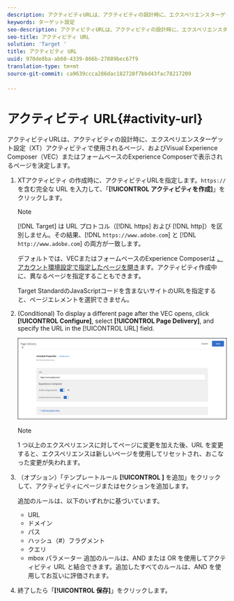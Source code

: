 ```yaml
---
description: アクティビティURLは、アクティビティの設計時に、エクスペリエンスターゲット設定アクティビティで使用されるページと、Visual Experience Composer（VEC）またはフォームベースのExperience Composerで表示されるページを決定します。
keywords: ターゲット設定
seo-description: アクティビティURLは、アクティビティの設計時に、エクスペリエンスターゲット設定アクティビティで使用されるページと、Adobe Target Visual Experience Composer（VEC）またはフォームベースのExperience Composerで表示されるページを決定します。
seo-title: アクティビティ URL
solution: 'Target '
title: アクティビティ URL
uuid: 970de8ba-ab60-4339-866b-27889bec67f9
translation-type: tm+mt
source-git-commit: ca9639ccca286dac182728f7bbd43fac78217209

---
```



# アクティビティ URL{#activity-url}

アクティビティURLは、アクティビティの設計時に、エクスペリエンスターゲット設定（XT）アクティビティで使用されるページ、およびVisual Experience Composer（VEC）またはフォームベースのExperience Composerで表示されるページを決定します。

1. XTアクティビティ [](/help/c-activities/t-experience-target/t-xt-create/xt-create.md)の作成時に、アクティビティURLを指定します。`https://` を含む完全な URL を入力して、「**[!UICONTROL アクティビティを作成]**」をクリックします。

   >[!NOTE]
   >
   >[!DNL Target] は URL プロトコル（[!DNL https] および [!DNL http]）を区別しません。その結果、[!DNL `https://www.adobe.com`] と [!DNL `http://www.adobe.com`] の両方が一致します。
   >
   >デフォルトでは、VECまたはフォームベースのExperience Composerは [、アカウント環境設定で指定したページを開き](/help/administrating-target/r-target-account-preferences/target-account-preferences.md)ます。アクティビティ作成中に、異なるページを指定することもできます。
   >
   >Target StandardのJavaScriptコードを含まないサイトのURLを指定すると、ページエレメントを選択できません。

1. (Conditional) To display a different page after the VEC opens, click **[!UICONTROL Configure]**, select **[!UICONTROL Page Delivery]**, and specify the URL in the [!UICONTROL URL] field.

   ![ページ配信ダイアログボックス](/help/c-activities/t-experience-target/t-xt-create/assets/url-config-new.png)

   >[!NOTE]
   >
   >1 つ以上のエクスペリエンスに対してページに変更を加えた後、URL を変更すると、エクスペリエンスは新しいページを使用してリセットされ、おこなった変更が失われます。

1. （オプション）「テンプレートルール **[!UICONTROL ]** を追加」をクリックして、アクティビティにページまたはセクションを追加します。

   追加のルールは、以下のいずれかに基づいています。

   * URL
   * ドメイン
   * パス
   * ハッシュ（#）フラグメント
   * クエリ
   * mbox パラメーター
   追加のルールは、AND または OR を使用してアクティビティ URL と結合できます。追加したすべてのルールは、AND を使用してお互いに評価されます。

1. 終了したら「**[!UICONTROL 保存]**」をクリックします。